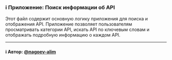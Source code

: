 ### ℹ️ Приложение: Поиск информации об API

Этот файл содержит основную логику приложения для поиска и отображения API.
Приложение позволяет пользователям просматривать категории API, искать API по ключевым словам
и отображать подробную информацию о каждом API.

-----
#### ℹ️ Автор: [@nagoev-alim](https://github.com/nagoev-alim)

